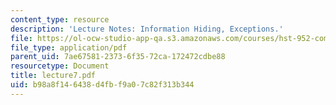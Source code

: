 ```yaml
---
content_type: resource
description: 'Lecture Notes: Information Hiding, Exceptions.'
file: https://ol-ocw-studio-app-qa.s3.amazonaws.com/courses/hst-952-computing-for-biomedical-scientists-fall-2002/b98a8f146438d4fbf9a07c82f313b344_lecture7.pdf
file_type: application/pdf
parent_uid: 7ae67581-2373-6f35-72ca-172472cdbe88
resourcetype: Document
title: lecture7.pdf
uid: b98a8f14-6438-d4fb-f9a0-7c82f313b344
---
```

